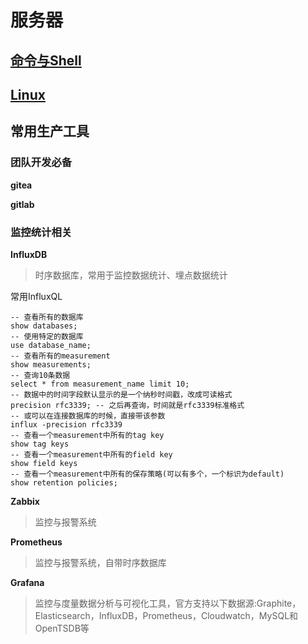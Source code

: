 # 服务器

## [命令与Shell](/server/shell)

## [Linux](/server/linux)

## 常用生产工具

### 团队开发必备

**gitea**

**gitlab**

### 监控统计相关

**InfluxDB**
>时序数据库，常用于监控数据统计、埋点数据统计

常用InfluxQL

```
-- 查看所有的数据库
show databases;
-- 使用特定的数据库
use database_name;
-- 查看所有的measurement
show measurements;
-- 查询10条数据
select * from measurement_name limit 10;
-- 数据中的时间字段默认显示的是一个纳秒时间戳，改成可读格式
precision rfc3339; -- 之后再查询，时间就是rfc3339标准格式
-- 或可以在连接数据库的时候，直接带该参数
influx -precision rfc3339
-- 查看一个measurement中所有的tag key
show tag keys
-- 查看一个measurement中所有的field key
show field keys
-- 查看一个measurement中所有的保存策略(可以有多个，一个标识为default)
show retention policies;
```

**Zabbix**
>监控与报警系统

**Prometheus**
>监控与报警系统，自带时序数据库

**Grafana**
>监控与度量数据分析与可视化工具，官方支持以下数据源:Graphite，Elasticsearch，InfluxDB，Prometheus，Cloudwatch，MySQL和OpenTSDB等
